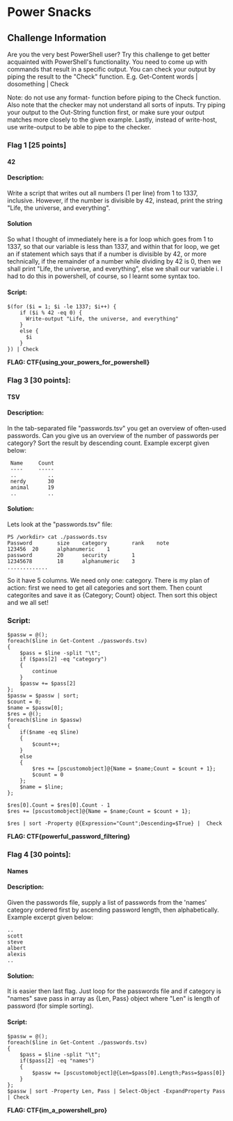 # Power Snacks
## Challenge Information
Are you the very best PowerShell user? Try this challenge to get better acquainted with PowerShell's functionality. You need to come up with commands that result in a specific output. You can check your output by piping the result to the "Check" function.
E.g. Get-Content words | dosomething | Check

Note: do not use any format- function before piping to the Check function. Also note that the checker may not understand all sorts of inputs. Try piping your output to the Out-String function first, or make sure your output matches more closely to the given example. Lastly, instead of write-host, use write-output to be able to pipe to the checker.

### Flag 1 [25 points]

#### 42

#### Description:
Write a script that writes out all numbers (1 per line) from 1 to 1337, inclusive. However, if the number is divisible by 42, instead, print the string "Life, the universe, and everything".

#### Solution
So what I thought of immediately here is a for loop which goes from 1 to 1337, so that our variable is less than 1337, and within that for loop, we get an if statement which says that if a number is divisible by 42, or more 
technically, if the remainder of a number while dividing by 42 is 0, then we shall print "Life, the universe, and everything", else we shall our variable i. I had to do this in powershell, of course, so I learnt some syntax too.

#### Script:
```
$(for ($i = 1; $i -le 1337; $i++) {
    if ($i % 42 -eq 0) {
      Write-output "Life, the universe, and everything"
    }
    else {
      $i
    }
}) | Check
```
**FLAG: CTF{using_your_powers_for_powershell}**

### Flag 3 [30 points]:

####   TSV

####   Description:
  In the tab-separated file "passwords.tsv" you get an overview of often-used passwords. Can you give us an overview of the number of passwords per category? Sort the result by descending count. Example excerpt given below:
 ```
  Name     Count
  ----     -----
  ..          ..
  nerdy       30
  animal      19
  ..          .. 
```
#### Solution:
  Lets look at the "passwords.tsv" file:
```
PS /workdir> cat ./passwords.tsv
Password        size    category        rank    note
123456  20      alphanumeric    1
password        20      security        1
12345678        18      alphanumeric    3
.............
```

  So it have 5 columns. We need only one: category. 
  There is my plan of action: first we need to get all categories and sort them. Then count categorites and save it as {Category; Count} object. Then sort this object and we all set!
  
### Script:
```
$passw = @();
foreach($line in Get-Content ./passwords.tsv)
{
	$pass = $line -split "\t";
	if ($pass[2] -eq "category")
	{
		continue
	}
	$passw += $pass[2]	
};
$passw = $passw | sort; 
$count = 0;
$name = $passw[0];
$res = @();
foreach($line in $passw)
{
	if($name -eq $line) 
	{
		$count++;
	}
	else
	{
		$res += [pscustomobject]@{Name = $name;Count = $count + 1};
		$count = 0
	};
	$name = $line;
};

$res[0].Count = $res[0].Count - 1
$res += [pscustomobject]@{Name = $name;Count = $count + 1};

$res | sort -Property @{Expression="Count";Descending=$True} |  Check
```

  **FLAG: CTF{powerful_password_filtering}**

### Flag 4 [30 points]:

####   Names

####   Description:
  Given the passwords file, supply a list of passwords from the 'names' category ordered first by ascending password length, then alphabetically. Example excerpt given below:
  ```
  ..
  scott
  steve
  albert
  alexis
  ..
  ```

####   Solution:
  It is easier then last flag. Just loop for the passwords file and if category is "names" save pass in array as {Len, Pass} object where "Len" is length of password (for simple sorting).

####   Script:
```
$passw = @();
foreach($line in Get-Content ./passwords.tsv)
{
	$pass = $line -split "\t";
	if($pass[2] -eq "names")
	{
		$passw += [pscustomobject]@{Len=$pass[0].Length;Pass=$pass[0]}
	}
};
$passw | sort -Property Len, Pass | Select-Object -ExpandProperty Pass | Check
```
  **FLAG: CTF{im_a_powershell_pro}**
